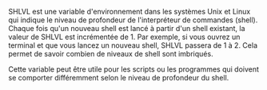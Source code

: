 SHLVL est une variable d'environnement dans les systèmes Unix et Linux qui indique le niveau de profondeur de l'interpréteur de commandes (shell). Chaque fois qu'un nouveau shell est lancé à partir d'un shell existant, la valeur de SHLVL est incrémentée de 1. Par exemple, si vous ouvrez un terminal et que vous lancez un nouveau shell, SHLVL passera de 1 à 2. Cela permet de savoir combien de niveaux de shell sont imbriqués.

Cette variable peut être utile pour les scripts ou les programmes qui doivent se comporter différemment selon le niveau de profondeur du shell.
